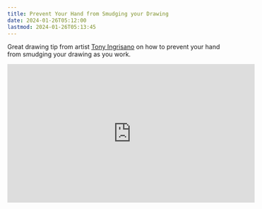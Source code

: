 ```yaml
---
title: Prevent Your Hand from Smudging your Drawing
date: 2024-01-26T05:12:00
lastmod: 2024-01-26T05:13:45
---
```


Great drawing tip from artist [Tony Ingrisano](https://www.tonyingrisano.com/) on how to prevent your hand from smudging your drawing as you work.

<div class="iframe-16-9-container">
<iframe class="youTubeIframe" width="560" height="315" src="https://www.youtube.com/embed/HomfjQddkEY?si=b8WtONI1IFNEJuIl" title="YouTube video player" frameborder="0" allow="accelerometer; autoplay; clipboard-write; encrypted-media; gyroscope; picture-in-picture; web-share" allowfullscreen></iframe>
</div>

